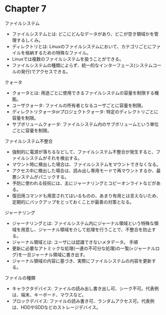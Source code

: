 # Chapter 7

ファイルシステム
- ファイルシステムとは: どこにどんなデータがあり、どこが空き領域かを管理するしくみ。
- ディレクトリとは: Linuxのファイルシステムにおいて、カテゴリごとにファイルを格納するための特殊なファイル。
- Linuxでは複数のファイルシステムを扱うことができる。
- ファイルシステムの種類によらず、統一的なインターフェース(システムコールの発行)でアクセスできる。

クォータ
- クォータとは: 用途ごとに使用できるファイルシステムの容量を制限する機能。
- ユーザクォータ: ファイルの所有者となるユーザごとに容量を制限。
- ディレクトリクォータorプロジェクトクォータ: 特定のディレクトリごとに容量を制限。
- サブボリュームクォータ: ファイルシステム内のサブボリュームという単位ごとに容量を制限。

ファイルシステム不整合
- 強制的に電源が落ちるなどして、ファイルシステム不整合が発生すると、ファイルシステムがそれを検出する。
- マウント時に検出した場合は、ファイルシステムをマウントできなくなる。
- アクセス中に検出した場合は、読み出し専用モードで再マウントするか、最悪システムがパニックする。
- 予防に使われる技術には、主にジャーナリングとコピーオンライトなどがある。
- 復旧用コマンドも用意されてはいるものの、あまり有用とは言えないため、定期的にバックアップをとっておくことが最善の対策となる。

ジャーナリング
- ジャーナリングとは: ファイルシステム内にジャーナル領域という特殊な領域を用意し、ジャーナル領域を介して処理を行うことで、不整合を防止する。
- ジャーナル領域とは: ユーザには認識できないメタデータ。
手順
- 更新に必要なアトミックな処理(一連の不可分な処理)の一覧(=ジャーナルログ)を一旦ジャーナル領域に書き出す。
- ジャーナル領域の内容に基づき、実際にファイルシステムの内容を更新する。

ファイルの種類
- キャラクタデバイス: ファイルの読み出し書き出し可、シーク不可。代表例は、端末、キーボード、マウスなど。
- ブロックデバイス: ファイルの読み書き可、ランダムアクセス可。代表例は、HDDやSDDなどのストレージデバイス。
